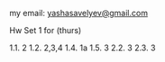 my email: yashasavelyev@gmail.com

Hw Set 1 for (thurs)

1.1. 2
1.2. 2,3,4
1.4. 1a
1.5. 3
2.2. 3
2.3. 3
